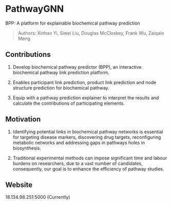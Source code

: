 # PathwayGNN
BPP: A platform for explainable biochemical pathway prediction
> Authors: Xinhao Yi, Siwei Liu, Douglas McCloskey, Frank Wu, Zaiqaio Meng

## Contributions
1. Develop biochemical pathway predictor (BPP), an interactive biochemical pathway link prediction platform.

2. Enables participant link prediction, product link prediction and node structure prediction for biochemical pathway.

3. Equip with a pathway prediction explainer to interpret the results and calculate the contributions of participating elements.


## Motivation

1. Identifying potential links in biochemical pathway networks is essential for targeting disease markers, discovering drug targets, reconfiguring metabolic networks and addressing gaps in pathways holes in biosynthesis.

2. Traditional experimental methods can impose significant time and labour burdens on researchers, due to a vast number of candidates, consequently, our goal is to enhance the efficiency of pathway studies.

## Website
18.134.98.251:5000 (Currently)


